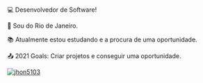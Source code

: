 :computer: Desenvolvedor de Software!

:house_with_garden: Sou do Rio de Janeiro.

:books: Atualmente estou estudando e a procura de uma oportunidade.

:outbox_tray: 2021 Goals: Criar projetos e conseguir uma oportunidade.

[![jhon5103](https://github-readme-stats.vercel.app/api/top-langs/?username=jhon5103&hide=html&layout=compact=true&theme=Dark)](https://github.com/jhon5103/)
